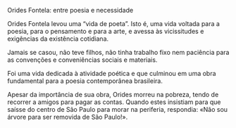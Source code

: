 Orides Fontela: entre poesia e necessidade  

Orides Fontela levou uma “vida de poeta”. Isto é, uma vida voltada para a poesia, para o pensamento e para a arte, e avessa às vicissitudes e exigências da existência cotidiana.

Jamais se casou, não teve filhos, não tinha trabalho fixo nem paciência para as convenções e conveniências sociais e materiais.

Foi uma vida dedicada à atividade poética e que culminou em uma obra fundamental para a poesia contemporânea brasileira.

Apesar da importância de sua obra, Orides morreu na pobreza, tendo de recorrer a amigos para pagar as contas. Quando estes insistiam para que saísse do centro de São Paulo para morar na periferia, respondia: «Não sou árvore para ser removida de São Paulo!».
